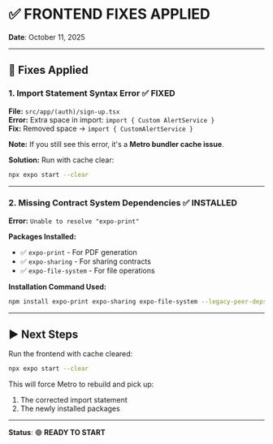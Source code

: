 # ✅ **FRONTEND FIXES APPLIED**

**Date**: October 11, 2025

---

## 🔧 **Fixes Applied**

### **1. Import Statement Syntax Error** ✅ **FIXED**

**File:** `src/app/(auth)/sign-up.tsx`  
**Error:** Extra space in import: `import { Custom AlertService }`  
**Fix:** Removed space → `import { CustomAlertService }`

**Note:** If you still see this error, it's a **Metro bundler cache issue**.

**Solution:** Run with cache clear:
```bash
npx expo start --clear
```

---

### **2. Missing Contract System Dependencies** ✅ **INSTALLED**

**Error:** `Unable to resolve "expo-print"`

**Packages Installed:**
- ✅ `expo-print` - For PDF generation
- ✅ `expo-sharing` - For sharing contracts
- ✅ `expo-file-system` - For file operations

**Installation Command Used:**
```bash
npm install expo-print expo-sharing expo-file-system --legacy-peer-deps
```

---

## ▶️ **Next Steps**

Run the frontend with cache cleared:
```bash
npx expo start --clear
```

This will force Metro to rebuild and pick up:
1. The corrected import statement
2. The newly installed packages

---

**Status**: 🟢 **READY TO START**


